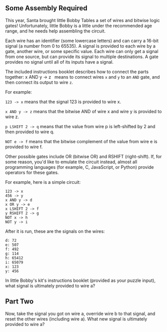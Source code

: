 ## Some Assembly Required

This year, Santa brought little Bobby Tables a set of wires and bitwise logic gates!
Unfortunately, little Bobby is a little under the recommended age range, and he needs
help assembling the circuit.

Each wire has an identifier (some lowercase letters) and can carry a 16-bit signal
(a number from 0 to 65535). A signal is provided to each wire by a gate, another wire,
or some specific value. Each wire can only get a signal from one source,
but can provide its signal to multiple destinations.
A gate provides no signal until all of its inputs have a signal.

The included instructions booklet describes how to connect the parts together: x AND y -> z` `
means to connect wires `x` and `y` to an `AND` gate, and then connect its output to wire `z`.

For example:

`123 -> x` means that the signal 123 is provided to wire x.

`x AND y -> z` means that the bitwise AND of wire x and wire y is provided to wire z.

`p LSHIFT 2 -> q` means that the value from wire p is left-shifted by 2 and then provided to wire q.

`NOT e -> f` means that the bitwise complement of the value from wire e is provided to wire f.

Other possible gates include OR (bitwise OR) and RSHIFT (right-shift).
If, for some reason, you'd like to emulate the circuit instead,
almost all programming languages (for example, C, JavaScript, or Python)
provide operators for these gates.

For example, here is a simple circuit:

```
123 -> x
456 -> y
x AND y -> d
x OR y -> e
x LSHIFT 2 -> f
y RSHIFT 2 -> g
NOT x -> h
NOT y -> i
```
After it is run, these are the signals on the wires:

```
d: 72
e: 507
f: 492
g: 114
h: 65412
i: 65079
x: 123
y: 456
```

In little Bobby's kit's instructions booklet (provided as your puzzle input), what signal is ultimately provided to wire a?

## Part Two

Now, take the signal you got on wire a, override wire b to that signal,
and reset the other wires (including wire a). What new signal is
ultimately provided to wire a?


